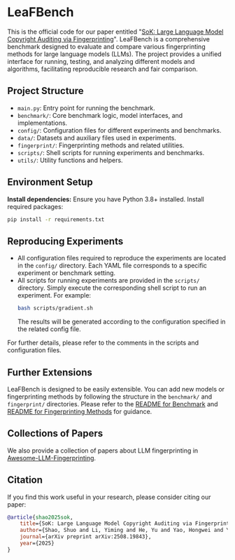 # LeaFBench

This is the official code for our paper entitled "[SoK: Large Language Model Copyright Auditing via Fingerprinting](http://arxiv.org/abs/2508.19843)". LeaFBench is a comprehensive benchmark designed to evaluate and compare various fingerprinting methods for large language models (LLMs). The project provides a unified interface for running, testing, and analyzing different models and algorithms, facilitating reproducible research and fair comparison.

## Project Structure

- `main.py`: Entry point for running the benchmark.
- `benchmark/`: Core benchmark logic, model interfaces, and implementations.
- `config/`: Configuration files for different experiments and benchmarks.
- `data/`: Datasets and auxiliary files used in experiments.
- `fingerprint/`: Fingerprinting methods and related utilities.
- `scripts/`: Shell scripts for running experiments and benchmarks.
- `utils/`: Utility functions and helpers.

## Environment Setup

**Install dependencies:**
Ensure you have Python 3.8+ installed. Install required packages:
```bash
pip install -r requirements.txt
```

## Reproducing Experiments

- All configuration files required to reproduce the experiments are located in the `config/` directory. Each YAML file corresponds to a specific experiment or benchmark setting.
- All scripts for running experiments are provided in the `scripts/` directory. Simply execute the corresponding shell script to run an experiment. For example:
  ```bash
  bash scripts/gradient.sh
  ```
  The results will be generated according to the configuration specified in the related config file.

For further details, please refer to the comments in the scripts and configuration files.

## Further Extensions

LeaFBench is designed to be easily extensible. You can add new models or fingerprinting methods by following the structure in the `benchmark/` and `fingerprint/` directories. Please refer to the [README for Benchmark](benchmark/README.md) and [README for Fingerprinting Methods](fingerprint/README.md) for guidance.

## Collections of Papers

We also provide a collection of papers about LLM fingerprinting in [Awesome-LLM-Fingerprinting](https://github.com/shaoshuo-ss/Awesome-LLM-Fingerprinting).

## Citation
If you find this work useful in your research, please consider citing our paper:

```bibtex
@article{shao2025sok,
    title={SoK: Large Language Model Copyright Auditing via Fingerprinting},
    author={Shao, Shuo and Li, Yiming and He, Yu and Yao, Hongwei and Yang, Wenyuan and Tao, Dacheng and Qin, Zhan},
    journal={arXiv preprint arXiv:2508.19843},
    year={2025}
}
```
